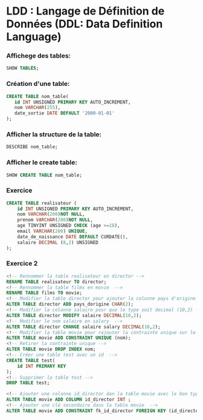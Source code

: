 # LDD : Langage de Définition de Données (DDL: Data Definition Language)

### Affichege des tables:
```sql
SHOW TABLES;
```
 ### Création d'une table:
 ```sql 
CREATE TABLE nom_table(
    id INT UNSIGNED PRIMARY KEY AUTO_INCREMENT,
    nom VARCHAR(255),
    date_sortie DATE DEFAULT '2000-01-01'
);
 ```
### Afficher la structure de la table: 
```sql
DESCRIBE nom_table;
```
### Afficher le create table:
```sql
SHOW CREATE TABLE nom_table;
```
<!-- Créer une table réalisateur -->
<!-- id -->
<!-- nom (pas le droit d'etre null) -->
<!-- prenom (pas me droit d'etre null)-->
<!-- age (verifier qu'il a plus de 18 ans ) -->
<!-- email (mais il doit etre unique) -->
<!-- date de naissance par défaut date du jour -->
<!-- Salaire (qui pourra être un nombre à virgule) -->
### Exercice
```sql
CREATE TABLE realisateur (
    id INT UNSIGNED PRIMARY KEY AUTO_INCREMENT,
    nom VARCHAR(200)NOT NULL,
    prenom VARCHAR(200)NOT NULL,
    age TINYINT UNSIGNED CHECK (age >=18),
    email VARCHAR(200) UNIQUE,
    date_de_naissance DATE DEFAULT CURDATE(),
    salaire DECIMAL (8,2) UNSIGNED 
);
```
<!-- On s'est tromper -->


### Exercice 2
```sql
<!-- Rennommer la table realisateur en director -->
RENAME TABLE realisateur TO director;
<!-- Rennommer la table films en movie  -->
RENAME TABLE films TO movie;
<!-- Modifier la table director pour ajouter la colonne pays d'origine => 'FR' -->
ALTER TABLE director ADD pays_dorigine CHAR(2);
<!-- Modifier la colonne salaire pour que le type soit decimal (10,2) -->
ALTER TABLE director MODIFY salaire DECIMAL(10,2);
<!-- Modifier le nom salaire en salary  -->
ALTER TABLE director CHANGE salaire salary DECIMAL(10,2);
<!-- Modifier la table movie pour rajouter la contrainte unique sur le nom du film -->
ALTER TABLE movie ADD CONSTRAINT UNIQUE (nom);
<!-- Retirer la contrainte unique -->
ALTER TABLE movie DROP INDEX nom;
<!-- Créer une table test avec un id  -->
CREATE TABLE test(
    id INT PRIMARY KEY
);
<!-- Supprimer la table test -->
DROP TABLE test;
```

```sql
<!-- Ajouter une colonne id_director dan la table movie avec le bon type  -->
ALTER TABLE movie ADD COLUMN id_director INT ;
<!-- Ajouter une clé secondaire dans la table movie  -->
ALTER TABLE movie ADD CONSTRAINT fk_id_director FOREIGN KEY (id_director) REFERENCES director (id);
```